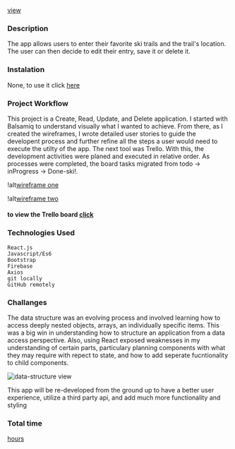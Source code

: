 

[view](https://cloud.githubusercontent.com/assets/7386478/22048464/3db7eac8-dcfb-11e6-88b6-b9020a7ec1a7.png)

### Description 

The app allows users to enter their favorite ski trails and the trail's location. The user can then decide to edit their entry, save it or delete it.

### Instalation

None, to use it click [here](https://www.bitballoon.com/sites/commander-shoe-40550)

### Project Workflow

This project is a Create, Read, Update, and Delete application. I started with Balsamiq to understand visually what I wanted to achieve. From there, as I created the wireframes, I wrote detailed user stories to guide the developent process and further refine all the steps a user would need to execute the utilty of the app. The next tool was Trello. With this, the development activities were planed and executed in relative order. As processes were completed, the board tasks migrated from todo -> inProgress -> Done-ski!. 


!alt[wireframe one](https://cloud.githubusercontent.com/assets/7386478/22047990/63dbf4e0-dcf8-11e6-9524-c0c294d1436d.png)

!alt[wireframe two](https://cloud.githubusercontent.com/assets/7386478/22047955/2ad48554-dcf8-11e6-9cfa-481df819e3d4.png)

#### to view the Trello board [click](https://trello.com/b/mEYTWjfu/favorite-ski-trails)

### Technologies Used
    React.js
    Javascript/Es6
    Bootstrap
    Firebase
    Axios
    git locally
    GitHub remotely

### Challanges

The data structure was an evolving process and involved learning how to access deeply nested objects, arrays, an individually specific items. This was a big win in understanding how to structure an application from a data access perspective. Also, using React exposed weaknesses in my understanding of certain parts, particulary planning components with what they may require with repect to state, and how to add seperate fucntionality to child components. 

![data-structure view](https://cloud.githubusercontent.com/assets/7386478/22048397/b4518802-dcfa-11e6-96a5-114bc8e062cf.png)

This app will be re-developed from the ground up to have a better user experience, utilize a third party api, and add much more functionality and styling

### Total time
[hours](https://cloud.githubusercontent.com/assets/7386478/22048654/5c292728-dcfc-11e6-953f-79952ff6027b.png)
